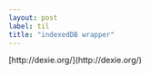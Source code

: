 ```yaml
---
layout: post
label: til
title: "indexedDB wrapper"
---
```


<p>
  
</p>
[http://dexie.org/](http://dexie.org/)

